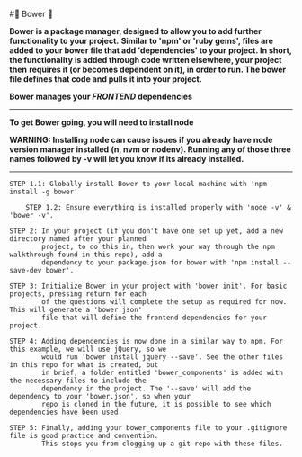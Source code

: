 #:notebook: Bower :notebook:

**Bower is a package manager, designed to allow you to add further functionality to your project.**
**Similar to 'npm' or 'ruby gems', files are added to your bower file that add 'dependencies' to your**
**project. In short, the functionality is added through code written elsewhere, your project then**
**requires it (or becomes dependent on it), in order to run. The bower file defines that code and pulls**
**it into your project.**

**Bower manages your _FRONTEND_ dependencies**

---

**To get Bower going, you will need to install node**

**WARNING: Installing node can cause issues if you already have node version manager installed**
**(n, nvm or nodenv). Running any of those three names followed by -v will let you know if its already**
**installed.**

---

```
STEP 1.1: Globally install Bower to your local machine with 'npm install -g bower'

    STEP 1.2: Ensure everything is installed properly with 'node -v' & 'bower -v'.
```

```
STEP 2: In your project (if you don't have one set up yet, add a new directory named after your planned
        project, to do this in, then work your way through the npm walkthrough found in this repo), add a
        dependency to your package.json for bower with 'npm install --save-dev bower'.
```

```
STEP 3: Initialize Bower in your project with 'bower init'. For basic projects, pressing return for each
        of the questions will complete the setup as required for now. This will generate a 'bower.json'
        file that will define the frontend dependencies for your project.
```

```
STEP 4: Adding dependencies is now done in a similar way to npm. For this example, we will use jQuery, so we
        would run 'bower install jquery --save'. See the other files in this repo for what is created, but
        in brief, a folder entitled 'bower_components' is added with the necessary files to include the
        dependency in the project. The '--save' will add the dependency to your 'bower.json', so when your
        repo is cloned in the future, it is possible to see which dependencies have been used.
```

```
STEP 5: Finally, adding your bower_components file to your .gitignore file is good practice and convention.
        This stops you from clogging up a git repo with these files.
```
